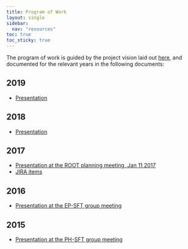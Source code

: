 ```yaml
---
title: Program of Work
layout: single
sidebar:
  nav: "resources"
toc: true
toc_sticky: true
---
```


The program of work is guided by the project vision laid out [here](https://indico.cern.ch/event/710739/contributions/2920120/attachments/1619048/2574778/ROOT_Vision_2020_-_SFT.pdf),
and documented for the relevant years in the following documents:

## 2019

  - [Presentation](https://indico.cern.ch/event/791389/contributions/3286974/attachments/1793582/2922768/ROOTPoW2019SFT.pdf)

## 2018

  - [Presentation](https://indico.cern.ch/event/710739/contributions/2920120/attachments/1619048/2574780/ROOT_PoW_2018_-_SFT.pdf)

## 2017

  - [Presentation at the ROOT planning meeting, Jan 11 2017](https://indico.cern.ch/event/598604/contributions/2419269/attachments/1393870/2124204/ROOT-Plans-20170111.pdf)
  - [JIRA items](https://sft.its.cern.ch/jira/issues/?filter=10171)

## 2016

  - [Presentation at the EP-SFT group meeting](https://indico.cern.ch/event/471082/contribution/5/attachments/1208813/1763287/ROOT-Plans-20160111.pdf)

## 2015

  - [Presentation at the PH-SFT group meeting](https://indico.cern.ch/event/361434/contribution/3/attachments/719493/987636/ROOT-Plans-20150202.pdf)